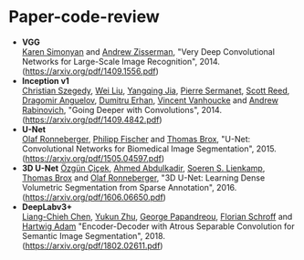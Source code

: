 # Paper-code-review

- **VGG**  
  [Karen Simonyan](https://arxiv.org/search/cs?searchtype=author&query=Simonyan%2C+K) and [Andrew Zisserman](https://arxiv.org/search/cs?searchtype=author&query=Zisserman%2C+A), "Very Deep Convolutional Networks for Large-Scale Image Recognition", 2014. (https://arxiv.org/pdf/1409.1556.pdf)
- **Inception v1**  
  [Christian Szegedy](https://arxiv.org/search/cs?searchtype=author&query=Szegedy%2C+C), [Wei Liu](https://arxiv.org/search/cs?searchtype=author&query=Liu%2C+W), [Yangqing Jia](https://arxiv.org/search/cs?searchtype=author&query=Jia%2C+Y), [Pierre Sermanet](https://arxiv.org/search/cs?searchtype=author&query=Sermanet%2C+P), [Scott Reed](https://arxiv.org/search/cs?searchtype=author&query=Reed%2C+S), [Dragomir Anguelov](https://arxiv.org/search/cs?searchtype=author&query=Anguelov%2C+D), [Dumitru Erhan](https://arxiv.org/search/cs?searchtype=author&query=Erhan%2C+D), [Vincent Vanhoucke](https://arxiv.org/search/cs?searchtype=author&query=Vanhoucke%2C+V) and [Andrew Rabinovich](https://arxiv.org/search/cs?searchtype=author&query=Rabinovich%2C+A), "Going Deeper with Convolutions", 2014. (https://arxiv.org/pdf/1409.4842.pdf)
- **U-Net**  
  [Olaf Ronneberger](https://arxiv.org/search/cs?searchtype=author&query=Ronneberger%2C+O), [Philipp Fischer](https://arxiv.org/search/cs?searchtype=author&query=Fischer%2C+P) and [Thomas Brox](https://arxiv.org/search/cs?searchtype=author&query=Brox%2C+T), "U-Net: Convolutional Networks for Biomedical Image Segmentation", 2015. (https://arxiv.org/pdf/1505.04597.pdf)
- **3D U-Net**
  [Özgün Çiçek](https://arxiv.org/search/cs?searchtype=author&query=%C3%87i%C3%A7ek%2C+%C3%96), [Ahmed Abdulkadir](https://arxiv.org/search/cs?searchtype=author&query=Abdulkadir%2C+A), [Soeren S. Lienkamp](https://arxiv.org/search/cs?searchtype=author&query=Lienkamp%2C+S+S), [Thomas Brox](https://arxiv.org/search/cs?searchtype=author&query=Brox%2C+T) and [Olaf Ronneberger](https://arxiv.org/search/cs?searchtype=author&query=Ronneberger%2C+O), "3D U-Net: Learning Dense Volumetric Segmentation from Sparse Annotation", 2016. (https://arxiv.org/pdf/1606.06650.pdf)
- **DeepLabv3+**  
  [Liang-Chieh Chen](https://arxiv.org/search/cs?searchtype=author&query=Chen%2C+L), [Yukun Zhu](https://arxiv.org/search/cs?searchtype=author&query=Zhu%2C+Y), [George Papandreou](https://arxiv.org/search/cs?searchtype=author&query=Papandreou%2C+G), [Florian Schroff](https://arxiv.org/search/cs?searchtype=author&query=Schroff%2C+F) and [Hartwig Adam](https://arxiv.org/search/cs?searchtype=author&query=Adam%2C+H) "Encoder-Decoder with Atrous Separable Convolution for Semantic Image Segmentation", 2018. (https://arxiv.org/pdf/1802.02611.pdf)  
